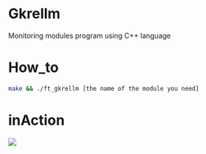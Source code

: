 # Gkrellm
Monitoring modules program using C++ language
# How_to
``` bash
make && ./ft_gkrellm [the name of the module you need]
```
# inAction
![](https://raw.githubusercontent.com/vnekhay/Gkrellm/master/Gkrellm_gif.gif)
